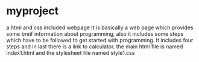 # myproject
a html and css included webpage
It is basically a web page which provides some breif information about programming,
also it includes some steps which have to be followed to get started with programming.
It includes four steps and in last there is a link to calculator.
the main html file is named index1.html and the stylesheet file named style1.css

